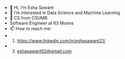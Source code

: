 - 👋 Hi, I’m Esha Sawant
- 👀 I’m interested in Data Science and Machine Learning
- 🌱 CS from CSUMB
- Software Engineer at 63 Moons
- 📫 How to reach me:
- 1. https://www.linkedin.com/in/eshasawant21/
- 2. eshasawant02@gmail.com
